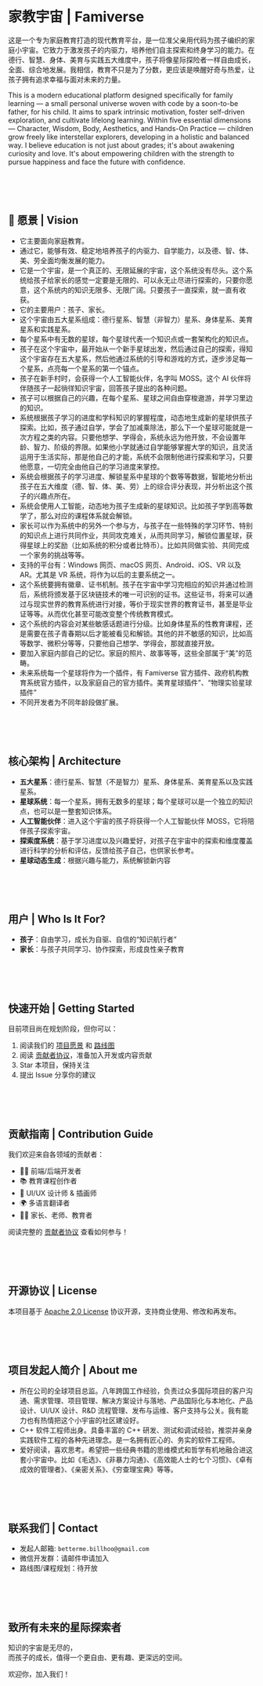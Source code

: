 # 家教宇宙 | Famiverse
这是一个专为家庭教育打造的现代教育平台，是一位准父亲用代码为孩子编织的家庭小宇宙。它致力于激发孩子的内驱力，培养他们自主探索和终身学习的能力。在德行、智慧、身体、美育与实践五大维度中，孩子将像星际探险者一样自由成长，全面、综合地发展。我相信，教育不只是为了分数，更应该是唤醒好奇与热爱，让孩子拥有追求幸福与面对未来的力量。

This is a modern educational platform designed specifically for family learning — a small personal universe woven with code by a soon-to-be father, for his child. It aims to spark intrinsic motivation, foster self-driven exploration, and cultivate lifelong learning. Within five essential dimensions — Character, Wisdom, Body, Aesthetics, and Hands-On Practice — children grow freely like interstellar explorers, developing in a holistic and balanced way.
I believe education is not just about grades; it's about awakening curiosity and love. It's about empowering children with the strength to pursue happiness and face the future with confidence.

<br/><br/><br/>

## 🎯 愿景 | Vision

- 它主要面向家庭教育。
- 通过它，能够有效、稳定地培养孩子的内驱力、自学能力，以及德、智、体、美、劳全面均衡发展的能力。
- 它是一个宇宙，是一个真正的、无限延展的宇宙，这个系统没有尽头。这个系统给孩子给家长的感觉一定要是无限的、可以永无止尽进行探索的，只要你愿意，这个系统内的知识无限多、无限广阔。只要孩子一直探索，就一直有收获。
- 它的主要用户：孩子、家长。
- 这个宇宙由五大星系组成：德行星系、智慧（非智力）星系、身体星系、美育星系和实践星系。
- 每个星系中有无数的星球，每个星球代表一个知识点或一套架构化的知识点。
- 孩子在这个宇宙中，最开始从一个新手星球出发，然后通过自己的探索，得知这个宇宙存在五大星系，然后他通过系统的引导和游戏的方式，逐步涉足每一个星系，点亮每一个星系的第一个锚点。
- 孩子在新手村时，会获得一个人工智能伙伴，名字叫 MOSS。这个 AI 伙伴将伴随孩子一起徜徉知识宇宙，回答孩子提出的各种问题。
- 孩子可以根据自己的兴趣，在每个星系、星球之间自由穿梭遨游，并学习里边的知识。
- 系统根据孩子学习的进度和学科知识的掌握程度，动态地生成新的星球供孩子探索。比如，孩子通过自学，学会了加减乘除法，那么下一个星球可能就是一次方程之类的内容。只要他想学、学得会，系统永远为他开放，不会设置年龄、智力、阶级的界限。如果他小学就通过自学能够掌握大学的知识，且灵活运用于生活实际，那是他自己的才能，系统不会限制他进行探索和学习，只要他愿意，一切完全由他自己的学习进度来掌控。
- 系统会根据孩子的学习进度、解锁星系中星球的个数等等数据，智能地分析出孩子在五大维度（德、智、体、美、劳）上的综合评分表现，并分析出这个孩子的兴趣点所在。
- 系统会使用人工智能，动态地为孩子生成新的星球知识。比如孩子学到高等数学了，那么对应的课程体系就会解锁。
- 家长可以作为系统中的另外一个参与方，与孩子在一些特殊的学习环节、特别的知识点上进行共同作业，共同攻克难关，从而共同学习，解锁位置星球，获得星球上的奖励（比如系统的积分或者比特币）。比如共同做实验、共同完成一个家务的挑战等等。
- 支持的平台有：Windows 网页、macOS 网页、Android、iOS、VR 以及 AR。尤其是 VR 系统，将作为以后的主要系统之一。
- 这个系统要拥有徽章、证书机制。孩子在宇宙中学习完相应的知识并通过检测后，系统将颁发基于区块链技术的唯一可识别的证书。这些证书，将来可以通过与现实世界的教育系统进行对接，等价于现实世界的教育证书，甚至是毕业证等等。从而优化甚至可能改变整个传统教育模式。
- 这个系统的内容会对某些敏感话题进行分级。比如身体星系的性教育课程，还是需要在孩子青春期以后才能被看见和解锁。其他的并不敏感的知识，比如高等数学、微积分等等，只要他自己想学、学得会，那就直接开放。
- 要加入家庭内部自己的记忆。家庭的照片、故事等等，这些全部属于“美”的范畴。
- 未来系统每一个星球将作为一个插件，有 Famiverse 官方插件、政府机构教育系统官方插件，以及家庭自己的官方插件。美育星球插件”、“物理实验星球插件”
- 不同开发者为不同年龄段做扩展。

<br/><br/><br/>
  
## 核心架构 | Architecture

- **五大星系**：德行星系、智慧（不是智力）星系、身体星系、美育星系以及实践星系。
- **星球系统**：每一个星系，拥有无数多的星球；每个星球可以是一个独立的知识点，也可以是一整套知识体系。
- **人工智能伙伴**：进入这个宇宙的孩子将获得一个人工智能伙伴 MOSS，它将陪伴孩子探索宇宙。
- **探索度系统**：基于学习进度以及兴趣爱好，对孩子在宇宙中的探索和维度覆盖进行科学的分析和评估，反馈给孩子自己，也供家长参考。
- **星球动态生成**：根据兴趣与能力，系统解锁新内容

<br/><br/><br/>

## 用户 | Who Is It For?

- **孩子**：自由学习，成长为自驱、自信的“知识航行者”
- **家长**：与孩子共同学习、协作探索，形成良性亲子教育

<br/><br/><br/>

## 快速开始 | Getting Started

目前项目尚在规划阶段，但你可以：

1. 阅读我们的 [项目愿景](docs/vision.md) 和 [路线图](roadmap.md)
2. 阅读 [贡献者协议](CONTRIBUTING.md)，准备加入开发或内容贡献
3. Star 本项目，保持关注
4. 提出 Issue 分享你的建议

<br/><br/><br/>

## 贡献指南 | Contribution Guide

我们欢迎来自各领域的贡献者：

- 👨‍💻 前端/后端开发者
- 📚 教育课程创作者
- 🎨 UI/UX 设计师 & 插画师
- 🌍 多语言翻译者
- 👩‍🏫 家长、老师、教育者

阅读完整的 [贡献者协议](CONTRIBUTING.md) 查看如何参与！

<br/><br/><br/>

## 开源协议 | License

本项目基于 [Apache 2.0 License](LICENSE) 协议开源，支持商业使用、修改和再发布。

<br/><br/><br/>

## 项目发起人简介 | About me
- 所在公司的全球项目总监。八年跨国工作经验，负责过众多国际项目的客户沟通、需求管理、项目管理、解决方案设计与落地、产品国际化与本地化、产品设计、UI/UX 设计、R&D 流程管理、发布与运维、客户支持与公关。我有能力也有热情把这个小宇宙的社区建设好。
- C++ 软件工程师出身。具备丰富的 C++ 研发、测试和调试经验，推崇并亲身实践软件工程的各种先进理念。是一名拥有匠心的、务实的软件工程师。
- 爱好阅读，喜欢思考。希望把一些经典书籍的思维模式和哲学有机地融合进这套小宇宙中。比如《毛选》、《非暴力沟通》、《高效能人士的七个习惯》、《卓有成效的管理者》、《亲密关系》、《穷查理宝典》等等。

<br/><br/><br/>

## 联系我们 | Contact

- 发起人邮箱: `betterme.billhoo@gmail.com`
- 微信开发群：请邮件申请加入
- 路线图/课程规划：待开放

<br/><br/><br/>

## 致所有未来的星际探索者

知识的宇宙是无尽的，  
而孩子的成长，值得一个更自由、更有趣、更深远的空间。

欢迎你，加入我们！

